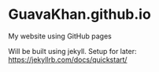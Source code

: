 # GuavaKhan.github.io
My website using GitHub pages

Will be built using jekyll. Setup for later: https://jekyllrb.com/docs/quickstart/
